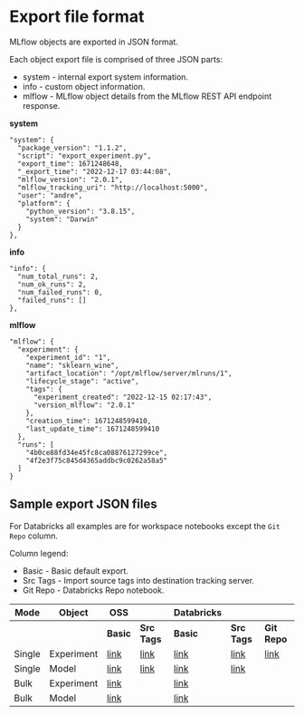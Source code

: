 # Export file format

MLflow objects are exported in JSON format.

Each object export file is comprised of three JSON parts:
* system - internal export system information.
* info - custom object information.
* mlflow - MLflow object details from the MLflow REST API endpoint response.

**system**
```
"system": {
  "package_version": "1.1.2",
  "script": "export_experiment.py",
  "export_time": 1671248648,
  "_export_time": "2022-12-17 03:44:08",
  "mlflow_version": "2.0.1",
  "mlflow_tracking_uri": "http://localhost:5000",
  "user": "andre",
  "platform": {
    "python_version": "3.8.15",
    "system": "Darwin"
  }
},
```

**info**
```
"info": {
  "num_total_runs": 2,
  "num_ok_runs": 2,
  "num_failed_runs": 0,
  "failed_runs": []
},
```

**mlflow**
```
"mlflow": {
  "experiment": {
    "experiment_id": "1",
    "name": "sklearn_wine",
    "artifact_location": "/opt/mlflow/server/mlruns/1",
    "lifecycle_stage": "active",
    "tags": {
      "experiment_created": "2022-12-15 02:17:43",
      "version_mlflow": "2.0.1"
    },
    "creation_time": 1671248599410,
    "last_update_time": 1671248599410
  },
  "runs": [
    "4b0ce88fd34e45fc8ca08876127299ce",
    "4f2e3f75c845d4365addbc9c0262a58a5"
  ]
}
```


## Sample export JSON files 

For Databricks all examples are for workspace notebooks except the `Git Repo` column.

Column legend:
* Basic - Basic default export.
* Src Tags - Import source tags into destination tracking server. 
* Git Repo - Databricks Repo notebook. 

| Mode | Object | OSS    |          | Databricks |          |   |
|------|--------|--------|----------|------------|----------|---|
|      |        | **Basic**  | **Src Tags** | **Basic**      | **Src Tags** | **Git Repo** |
| Single | Experiment | [link](samples/oss_mlflow/single/experiments/basic) |[link](samples/oss_mlflow/single/experiments/src_tags) | [link](samples/databricks/single/experiments/basic) | [link](samples/databricks/single/experiments/src_tags) | [link](samples/databricks/single/experiments/git_repo) |
| Single | Model | [link](samples/oss_mlflow/single/models/basic/model.json) |[link](samples/oss_mlflow/single/models/src_tags/model.json) | [link](samples/databricks/single/models/basic/model.json) | [link](samples/databricks/single/models/src_tags/model.json) |  |
| Bulk | Experiment | [link](samples/oss_mlflow/bulk/experiments) | | [link](samples/databricks/bulk/experiments) |  | |
| Bulk | Model | [link](samples/oss_mlflow/bulk/experiments) || [link](samples/databricks/bulk/models) | | |

